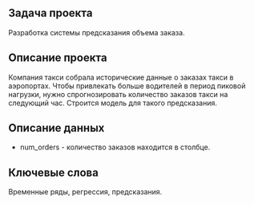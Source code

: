 ## Задача проекта
Разработка системы предсказания объема заказа.
## Описание проекта
Компания такси собрала исторические данные о заказах такси в аэропортах. Чтобы привлекать больше водителей в период пиковой нагрузки, нужно спрогнозировать количество заказов такси на следующий час. Строится модель для такого предсказания.
## Описание данных
- num_orders - количество заказов находится в столбце.
## Ключевые слова
Временные ряды, регрессия, предсказания.
